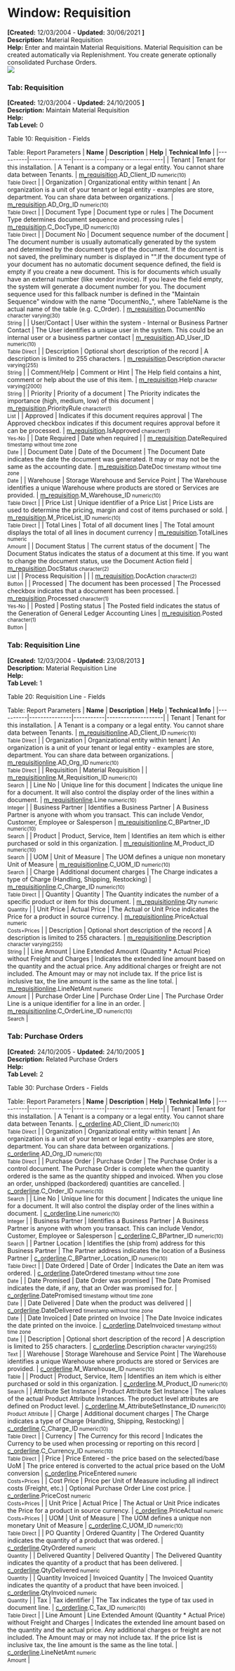 # Window: Requisition

**[Created:** 12/03/2004 - **Updated:** 30/06/2021 **]**  
**Description:** Material Requisition  
**Help:** Enter and maintain Material Requisitions. Material Requisition can be created automatically via Replenishment.  You create generate optionally consolidated Purchase Orders.  
![](/img/docs/manual/Requisition-Window_iDempiere_v12.0.0.png)

### Tab: Requisition

**[Created:** 12/03/2004 - **Updated:** 24/10/2005 **]**   
**Description:** Maintain Material Requisition  
**Help:**   
**Tab Level:** 0

Table 10: Requisition - Fields 

Table: Report Parameters
| **Name** | **Description** | **Help** | **Technical Info** |
|----------|---------------|-----------|--------------------|
| Tenant | Tenant for this installation. | A Tenant is a company or a legal entity. You cannot share data between Tenants. | [m_requisition](https://idempiere-schemaspy.muriloht.com/adempiere/tables/m_requisition.html).AD_Client_ID<small> numeric(10) <br/> Table Direct</small> | 
| Organization | Organizational entity within tenant | An organization is a unit of your tenant or legal entity - examples are store, department. You can share data between organizations. | [m_requisition](https://idempiere-schemaspy.muriloht.com/adempiere/tables/m_requisition.html).AD_Org_ID<small> numeric(10) <br/> Table Direct</small> | 
| Document Type | Document type or rules | The Document Type determines document sequence and processing rules | [m_requisition](https://idempiere-schemaspy.muriloht.com/adempiere/tables/m_requisition.html).C_DocType_ID<small> numeric(10) <br/> Table Direct</small> | 
| Document No | Document sequence number of the document | The document number is usually automatically generated by the system and determined by the document type of the document. If the document is not saved, the preliminary number is displayed in &quot;&quot;.If the document type of your document has no automatic document sequence defined, the field is empty if you create a new document. This is for documents which usually have an external number (like vendor invoice).  If you leave the field empty, the system will generate a document number for you. The document sequence used for this fallback number is defined in the &quot;Maintain Sequence&quot; window with the name &quot;DocumentNo_&quot;, where TableName is the actual name of the table (e.g. C_Order). | [m_requisition](https://idempiere-schemaspy.muriloht.com/adempiere/tables/m_requisition.html).DocumentNo<small> character varying(30) <br/> String</small> | 
| User/Contact | User within the system - Internal or Business Partner Contact | The User identifies a unique user in the system. This could be an internal user or a business partner contact | [m_requisition](https://idempiere-schemaspy.muriloht.com/adempiere/tables/m_requisition.html).AD_User_ID<small> numeric(10) <br/> Table Direct</small> | 
| Description | Optional short description of the record | A description is limited to 255 characters. | [m_requisition](https://idempiere-schemaspy.muriloht.com/adempiere/tables/m_requisition.html).Description<small> character varying(255) <br/> String</small> | 
| Comment/Help | Comment or Hint | The Help field contains a hint, comment or help about the use of this item. | [m_requisition](https://idempiere-schemaspy.muriloht.com/adempiere/tables/m_requisition.html).Help<small> character varying(2000) <br/> String</small> | 
| Priority | Priority of a document | The Priority indicates the importance (high, medium, low) of this document | [m_requisition](https://idempiere-schemaspy.muriloht.com/adempiere/tables/m_requisition.html).PriorityRule<small> character(1) <br/> List</small> | 
| Approved | Indicates if this document requires approval | The Approved checkbox indicates if this document requires approval before it can be processed. | [m_requisition](https://idempiere-schemaspy.muriloht.com/adempiere/tables/m_requisition.html).IsApproved<small> character(1) <br/> Yes-No</small> | 
| Date Required | Date when required |  | [m_requisition](https://idempiere-schemaspy.muriloht.com/adempiere/tables/m_requisition.html).DateRequired<small> timestamp without time zone <br/> Date</small> | 
| Document Date | Date of the Document | The Document Date indicates the date the document was generated.  It may or may not be the same as the accounting date. | [m_requisition](https://idempiere-schemaspy.muriloht.com/adempiere/tables/m_requisition.html).DateDoc<small> timestamp without time zone <br/> Date</small> | 
| Warehouse | Storage Warehouse and Service Point | The Warehouse identifies a unique Warehouse where products are stored or Services are provided. | [m_requisition](https://idempiere-schemaspy.muriloht.com/adempiere/tables/m_requisition.html).M_Warehouse_ID<small> numeric(10) <br/> Table Direct</small> | 
| Price List | Unique identifier of a Price List | Price Lists are used to determine the pricing, margin and cost of items purchased or sold. | [m_requisition](https://idempiere-schemaspy.muriloht.com/adempiere/tables/m_requisition.html).M_PriceList_ID<small> numeric(10) <br/> Table Direct</small> | 
| Total Lines | Total of all document lines | The Total amount displays the total of all lines in document currency | [m_requisition](https://idempiere-schemaspy.muriloht.com/adempiere/tables/m_requisition.html).TotalLines<small> numeric <br/> Amount</small> | 
| Document Status | The current status of the document | The Document Status indicates the status of a document at this time.  If you want to change the document status, use the Document Action field | [m_requisition](https://idempiere-schemaspy.muriloht.com/adempiere/tables/m_requisition.html).DocStatus<small> character(2) <br/> List</small> | 
| Process Requisition |  |  | [m_requisition](https://idempiere-schemaspy.muriloht.com/adempiere/tables/m_requisition.html).DocAction<small> character(2) <br/> Button</small> | 
| Processed | The document has been processed | The Processed checkbox indicates that a document has been processed. | [m_requisition](https://idempiere-schemaspy.muriloht.com/adempiere/tables/m_requisition.html).Processed<small> character(1) <br/> Yes-No</small> | 
| Posted | Posting status | The Posted field indicates the status of the Generation of General Ledger Accounting Lines | [m_requisition](https://idempiere-schemaspy.muriloht.com/adempiere/tables/m_requisition.html).Posted<small> character(1) <br/> Button</small> | 


### Tab: Requisition Line

**[Created:** 12/03/2004 - **Updated:** 23/08/2013 **]**   
**Description:** Material Requisition Line  
**Help:**   
**Tab Level:** 1

Table 20: Requisition Line - Fields 

Table: Report Parameters
| **Name** | **Description** | **Help** | **Technical Info** |
|----------|---------------|-----------|--------------------|
| Tenant | Tenant for this installation. | A Tenant is a company or a legal entity. You cannot share data between Tenants. | [m_requisitionline](https://idempiere-schemaspy.muriloht.com/adempiere/tables/m_requisitionline.html).AD_Client_ID<small> numeric(10) <br/> Table Direct</small> | 
| Organization | Organizational entity within tenant | An organization is a unit of your tenant or legal entity - examples are store, department. You can share data between organizations. | [m_requisitionline](https://idempiere-schemaspy.muriloht.com/adempiere/tables/m_requisitionline.html).AD_Org_ID<small> numeric(10) <br/> Table Direct</small> | 
| Requisition | Material Requisition |  | [m_requisitionline](https://idempiere-schemaspy.muriloht.com/adempiere/tables/m_requisitionline.html).M_Requisition_ID<small> numeric(10) <br/> Search</small> | 
| Line No | Unique line for this document | Indicates the unique line for a document.  It will also control the display order of the lines within a document. | [m_requisitionline](https://idempiere-schemaspy.muriloht.com/adempiere/tables/m_requisitionline.html).Line<small> numeric(10) <br/> Integer</small> | 
| Business Partner | Identifies a Business Partner | A Business Partner is anyone with whom you transact.  This can include Vendor, Customer, Employee or Salesperson | [m_requisitionline](https://idempiere-schemaspy.muriloht.com/adempiere/tables/m_requisitionline.html).C_BPartner_ID<small> numeric(10) <br/> Search</small> | 
| Product | Product, Service, Item | Identifies an item which is either purchased or sold in this organization. | [m_requisitionline](https://idempiere-schemaspy.muriloht.com/adempiere/tables/m_requisitionline.html).M_Product_ID<small> numeric(10) <br/> Search</small> | 
| UOM | Unit of Measure | The UOM defines a unique non monetary Unit of Measure | [m_requisitionline](https://idempiere-schemaspy.muriloht.com/adempiere/tables/m_requisitionline.html).C_UOM_ID<small> numeric(10) <br/> Search</small> | 
| Charge | Additional document charges | The Charge indicates a type of Charge (Handling, Shipping, Restocking) | [m_requisitionline](https://idempiere-schemaspy.muriloht.com/adempiere/tables/m_requisitionline.html).C_Charge_ID<small> numeric(10) <br/> Table Direct</small> | 
| Quantity | Quantity | The Quantity indicates the number of a specific product or item for this document. | [m_requisitionline](https://idempiere-schemaspy.muriloht.com/adempiere/tables/m_requisitionline.html).Qty<small> numeric <br/> Quantity</small> | 
| Unit Price | Actual Price | The Actual or Unit Price indicates the Price for a product in source currency. | [m_requisitionline](https://idempiere-schemaspy.muriloht.com/adempiere/tables/m_requisitionline.html).PriceActual<small> numeric <br/> Costs+Prices</small> | 
| Description | Optional short description of the record | A description is limited to 255 characters. | [m_requisitionline](https://idempiere-schemaspy.muriloht.com/adempiere/tables/m_requisitionline.html).Description<small> character varying(255) <br/> String</small> | 
| Line Amount | Line Extended Amount (Quantity * Actual Price) without Freight and Charges | Indicates the extended line amount based on the quantity and the actual price.  Any additional charges or freight are not included.  The Amount may or may not include tax.  If the price list is inclusive tax, the line amount is the same as the line total. | [m_requisitionline](https://idempiere-schemaspy.muriloht.com/adempiere/tables/m_requisitionline.html).LineNetAmt<small> numeric <br/> Amount</small> | 
| Purchase Order Line | Purchase Order Line | The Purchase Order Line is a unique identifier for a line in an order. | [m_requisitionline](https://idempiere-schemaspy.muriloht.com/adempiere/tables/m_requisitionline.html).C_OrderLine_ID<small> numeric(10) <br/> Search</small> | 


### Tab: Purchase Orders

**[Created:** 24/10/2005 - **Updated:** 24/10/2005 **]**   
**Description:** Related Purchase Orders  
**Help:**   
**Tab Level:** 2

Table 30: Purchase Orders - Fields 

Table: Report Parameters
| **Name** | **Description** | **Help** | **Technical Info** |
|----------|---------------|-----------|--------------------|
| Tenant | Tenant for this installation. | A Tenant is a company or a legal entity. You cannot share data between Tenants. | [c_orderline](https://idempiere-schemaspy.muriloht.com/adempiere/tables/c_orderline.html).AD_Client_ID<small> numeric(10) <br/> Table Direct</small> | 
| Organization | Organizational entity within tenant | An organization is a unit of your tenant or legal entity - examples are store, department. You can share data between organizations. | [c_orderline](https://idempiere-schemaspy.muriloht.com/adempiere/tables/c_orderline.html).AD_Org_ID<small> numeric(10) <br/> Table Direct</small> | 
| Purchase Order | Purchase Order | The Purchase Order is a control document.  The Purchase Order is complete when the quantity ordered is the same as the quantity shipped and invoiced.  When you close an order, unshipped (backordered) quantities are cancelled. | [c_orderline](https://idempiere-schemaspy.muriloht.com/adempiere/tables/c_orderline.html).C_Order_ID<small> numeric(10) <br/> Search</small> | 
| Line No | Unique line for this document | Indicates the unique line for a document.  It will also control the display order of the lines within a document. | [c_orderline](https://idempiere-schemaspy.muriloht.com/adempiere/tables/c_orderline.html).Line<small> numeric(10) <br/> Integer</small> | 
| Business Partner | Identifies a Business Partner | A Business Partner is anyone with whom you transact.  This can include Vendor, Customer, Employee or Salesperson | [c_orderline](https://idempiere-schemaspy.muriloht.com/adempiere/tables/c_orderline.html).C_BPartner_ID<small> numeric(10) <br/> Search</small> | 
| Partner Location | Identifies the (ship from) address for this Business Partner | The Partner address indicates the location of a Business Partner | [c_orderline](https://idempiere-schemaspy.muriloht.com/adempiere/tables/c_orderline.html).C_BPartner_Location_ID<small> numeric(10) <br/> Table Direct</small> | 
| Date Ordered | Date of Order | Indicates the Date an item was ordered. | [c_orderline](https://idempiere-schemaspy.muriloht.com/adempiere/tables/c_orderline.html).DateOrdered<small> timestamp without time zone <br/> Date</small> | 
| Date Promised | Date Order was promised | The Date Promised indicates the date, if any, that an Order was promised for. | [c_orderline](https://idempiere-schemaspy.muriloht.com/adempiere/tables/c_orderline.html).DatePromised<small> timestamp without time zone <br/> Date</small> | 
| Date Delivered | Date when the product was delivered |  | [c_orderline](https://idempiere-schemaspy.muriloht.com/adempiere/tables/c_orderline.html).DateDelivered<small> timestamp without time zone <br/> Date</small> | 
| Date Invoiced | Date printed on Invoice | The Date Invoice indicates the date printed on the invoice. | [c_orderline](https://idempiere-schemaspy.muriloht.com/adempiere/tables/c_orderline.html).DateInvoiced<small> timestamp without time zone <br/> Date</small> | 
| Description | Optional short description of the record | A description is limited to 255 characters. | [c_orderline](https://idempiere-schemaspy.muriloht.com/adempiere/tables/c_orderline.html).Description<small> character varying(255) <br/> Text</small> | 
| Warehouse | Storage Warehouse and Service Point | The Warehouse identifies a unique Warehouse where products are stored or Services are provided. | [c_orderline](https://idempiere-schemaspy.muriloht.com/adempiere/tables/c_orderline.html).M_Warehouse_ID<small> numeric(10) <br/> Table</small> | 
| Product | Product, Service, Item | Identifies an item which is either purchased or sold in this organization. | [c_orderline](https://idempiere-schemaspy.muriloht.com/adempiere/tables/c_orderline.html).M_Product_ID<small> numeric(10) <br/> Search</small> | 
| Attribute Set Instance | Product Attribute Set Instance | The values of the actual Product Attribute Instances.  The product level attributes are defined on Product level. | [c_orderline](https://idempiere-schemaspy.muriloht.com/adempiere/tables/c_orderline.html).M_AttributeSetInstance_ID<small> numeric(10) <br/> Product Attribute</small> | 
| Charge | Additional document charges | The Charge indicates a type of Charge (Handling, Shipping, Restocking) | [c_orderline](https://idempiere-schemaspy.muriloht.com/adempiere/tables/c_orderline.html).C_Charge_ID<small> numeric(10) <br/> Table Direct</small> | 
| Currency | The Currency for this record | Indicates the Currency to be used when processing or reporting on this record | [c_orderline](https://idempiere-schemaspy.muriloht.com/adempiere/tables/c_orderline.html).C_Currency_ID<small> numeric(10) <br/> Table Direct</small> | 
| Price | Price Entered - the price based on the selected/base UoM | The price entered is converted to the actual price based on the UoM conversion | [c_orderline](https://idempiere-schemaspy.muriloht.com/adempiere/tables/c_orderline.html).PriceEntered<small> numeric <br/> Costs+Prices</small> | 
| Cost Price | Price per Unit of Measure including all indirect costs (Freight, etc.) | Optional Purchase Order Line cost price. | [c_orderline](https://idempiere-schemaspy.muriloht.com/adempiere/tables/c_orderline.html).PriceCost<small> numeric <br/> Costs+Prices</small> | 
| Unit Price | Actual Price | The Actual or Unit Price indicates the Price for a product in source currency. | [c_orderline](https://idempiere-schemaspy.muriloht.com/adempiere/tables/c_orderline.html).PriceActual<small> numeric <br/> Costs+Prices</small> | 
| UOM | Unit of Measure | The UOM defines a unique non monetary Unit of Measure | [c_orderline](https://idempiere-schemaspy.muriloht.com/adempiere/tables/c_orderline.html).C_UOM_ID<small> numeric(10) <br/> Table Direct</small> | 
| PO Quantity | Ordered Quantity | The Ordered Quantity indicates the quantity of a product that was ordered. | [c_orderline](https://idempiere-schemaspy.muriloht.com/adempiere/tables/c_orderline.html).QtyOrdered<small> numeric <br/> Quantity</small> | 
| Delivered Quantity | Delivered Quantity | The Delivered Quantity indicates the quantity of a product that has been delivered. | [c_orderline](https://idempiere-schemaspy.muriloht.com/adempiere/tables/c_orderline.html).QtyDelivered<small> numeric <br/> Quantity</small> | 
| Quantity Invoiced | Invoiced Quantity | The Invoiced Quantity indicates the quantity of a product that have been invoiced. | [c_orderline](https://idempiere-schemaspy.muriloht.com/adempiere/tables/c_orderline.html).QtyInvoiced<small> numeric <br/> Quantity</small> | 
| Tax | Tax identifier | The Tax indicates the type of tax used in document line. | [c_orderline](https://idempiere-schemaspy.muriloht.com/adempiere/tables/c_orderline.html).C_Tax_ID<small> numeric(10) <br/> Table Direct</small> | 
| Line Amount | Line Extended Amount (Quantity * Actual Price) without Freight and Charges | Indicates the extended line amount based on the quantity and the actual price.  Any additional charges or freight are not included.  The Amount may or may not include tax.  If the price list is inclusive tax, the line amount is the same as the line total. | [c_orderline](https://idempiere-schemaspy.muriloht.com/adempiere/tables/c_orderline.html).LineNetAmt<small> numeric <br/> Amount</small> | 


